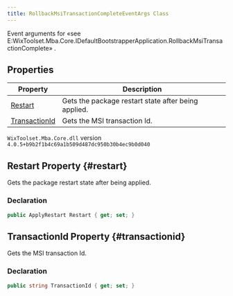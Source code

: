 ```yaml
---
title: RollbackMsiTransactionCompleteEventArgs Class
---
```

Event arguments for «see E:WixToolset.Mba.Core.IDefaultBootstrapperApplication.RollbackMsiTransactionComplete» .
## Properties
| Property | Description |
| ------ | ----------- |
| [Restart](#restart) | Gets the package restart state after being applied. |
| [TransactionId](#transactionid) | Gets the MSI transaction Id. |
`WixToolset.Mba.Core.dll` version `4.0.5+b9b2f1b4c69a1b509d487dc950b30b4ec9b0d040`
## Restart Property {#restart}
Gets the package restart state after being applied.
### Declaration
```cs
public ApplyRestart Restart { get; set; }
```
## TransactionId Property {#transactionid}
Gets the MSI transaction Id.
### Declaration
```cs
public string TransactionId { get; set; }
```
